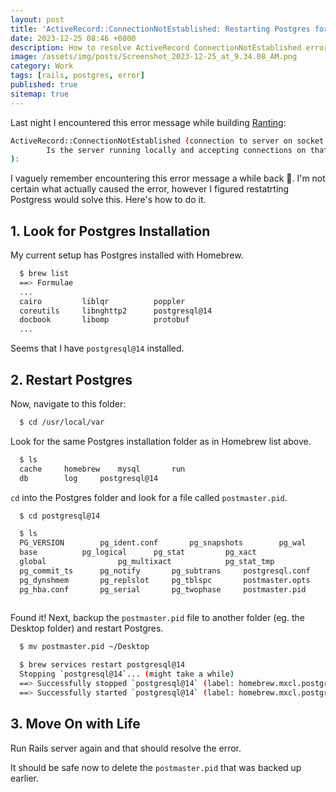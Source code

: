 ```yaml
---
layout: post
title: 'ActiveRecord::ConnectionNotEstablished: Restarting Postgres for Rails'
date: 2023-12-25 08:46 +0800
description: How to resolve ActiveRecord ConnectionNotEstablished error by restarting Postgres for Rails.
image: /assets/img/posts/Screenshot_2023-12-25_at_9.34.08_AM.png
category: Work
tags: [rails, postgres, error]
published: true
sitemap: true
---
```


Last night I encountered this error message while building [Ranting](/posts/ranting):

```bash
ActiveRecord::ConnectionNotEstablished (connection to server on socket "/tmp/.s.PGSQL.5432" failed: No such file or directory
        Is the server running locally and accepting connections on that socket?
):
```


I vaguely remember encountering this error message a while back 🤔. I'm not certain what actually caused the error, however I figured restatrting Postgress would solve this. Here's how to do it.


## 1. Look for Postgres Installation

My current setup has Postgres installed with Homebrew.

```bash
  $ brew list
  ==> Formulae
  ...
  cairo         liblqr          poppler
  coreutils     libnghttp2      postgresql@14
  docbook       libomp          protobuf
  ...
```

Seems that I have `postgresql@14` installed.

## 2. Restart Postgres

Now, navigate to this folder:

```bash
  $ cd /usr/local/var
```

Look for the same Postgres installation folder as in Homebrew list above.

```bash
  $ ls
  cache		homebrew	mysql		run
  db		log		postgresql@14
```

`cd` into the Postgres folder and look for a file called `postmaster.pid`.

```bash
  $ cd postgresql@14 
```

```bash
  $ ls
  PG_VERSION		pg_ident.conf		pg_snapshots		pg_wal
  base			pg_logical		pg_stat			pg_xact
  global                pg_multixact            pg_stat_tmp             postgresql.auto.conf
  pg_commit_ts		pg_notify		pg_subtrans		postgresql.conf
  pg_dynshmem		pg_replslot		pg_tblspc		postmaster.opts
  pg_hba.conf		pg_serial		pg_twophase		postmaster.pid
  
```

Found it! Next, backup the `postmaster.pid` file to another folder (eg. the Desktop folder) and restart Postgres.

```bash
  $ mv postmaster.pid ~/Desktop
```

```bash
  $ brew services restart postgresql@14
  Stopping `postgresql@14`... (might take a while)
  ==> Successfully stopped `postgresql@14` (label: homebrew.mxcl.postgresql@14)
  ==> Successfully started `postgresql@14` (label: homebrew.mxcl.postgresql@14)
```

## 3. Move On with Life

Run Rails server again and that should resolve the error. 

It should be safe now to delete the `postmaster.pid` that was backed up earlier.